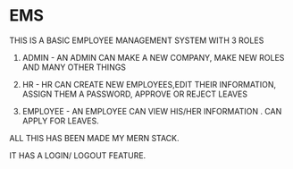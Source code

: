 # EMS

THIS IS A BASIC EMPLOYEE MANAGEMENT SYSTEM WITH 3 ROLES

1) ADMIN - AN ADMIN CAN MAKE A NEW COMPANY, MAKE NEW ROLES AND MANY OTHER THINGS

2) HR - HR CAN CREATE NEW EMPLOYEES,EDIT THEIR INFORMATION, ASSIGN THEM A PASSWORD, APPROVE OR REJECT LEAVES

3) EMPLOYEE - AN EMPLOYEE CAN VIEW HIS/HER INFORMATION . CAN APPLY FOR LEAVES.

ALL THIS HAS BEEN MADE MY MERN STACK. 

IT HAS A LOGIN/ LOGOUT FEATURE.
